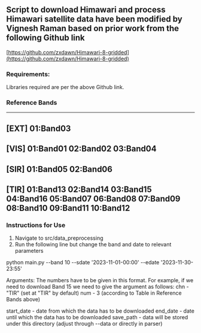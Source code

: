 ## Script to download Himawari and process Himawari satellite data have been modified by Vignesh Raman based on prior work from the following Github link

[https://github.com/zxdawn/Himawari-8-gridded](https://github.com/zxdawn/Himawari-8-gridded)

### Requirements:

Libraries required are per the above Github link. 
    	
    
### Reference Bands

-----------------------------------
[EXT] 01:Band03
-----------------------------------
[VIS] 01:Band01 02:Band02 03:Band04
-----------------------------------
[SIR] 01:Band05 02:Band06
-----------------------------------
[TIR] 01:Band13 02:Band14 03:Band15 04:Band16 05:Band07
      06:Band08 07:Band09 08:Band10 09:Band11 10:Band12
-----------------------------------


### Instructions for Use

1. Navigate to src/data_preprocessing
2. Run the following line but change the band and date to relevant parameters 
   
python main.py --band 10 --sdate '2023-11-01-00:00' --edate '2023-11-30-23:55'


Arguments:
The numbers have to be given in this format. For example, if we need to download Band 15 we need to give the argument as follows:
	chn - "TIR"  (set at "TIR" by default)
	num - 3  (according to Table in Reference Bands above)
	
start_date - date from which the data has to be downloaded
end_date - date until which the data has to be downloaded
save_path - data will be stored under this directory (adjust through --data or directly in parser)
